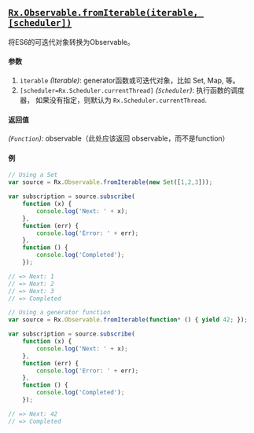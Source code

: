 ## [`Rx.Observable.fromIterable(iterable, [scheduler])`]()

将ES6的可迭代对象转换为Observable。

#### 参数
1. `iterable` *(Iterable)*: generator函数或可迭代对象，比如 Set, Map, 等。
2. `[scheduler=Rx.Scheduler.currentThread]` *(`Scheduler`)*: 执行函数的调度器， 如果没有指定，则默认为 `Rx.Scheduler.currentThread`.

#### 返回值
*(`Function`)*: observable（此处应该返回 observable，而不是function）

#### 例
```js
// Using a Set
var source = Rx.Observable.fromIterable(new Set([1,2,3]));

var subscription = source.subscribe(
    function (x) {
        console.log('Next: ' + x);
    },
    function (err) {
        console.log('Error: ' + err);   
    },
    function () {
        console.log('Completed');   
    });

// => Next: 1
// => Next: 2
// => Next: 3
// => Completed

// Using a generator function
var source = Rx.Observable.fromIterable(function* () { yield 42; });

var subscription = source.subscribe(
    function (x) {
        console.log('Next: ' + x);
    },
    function (err) {
        console.log('Error: ' + err);   
    },
    function () {
        console.log('Completed');   
    });

// => Next: 42
// => Completed
```
